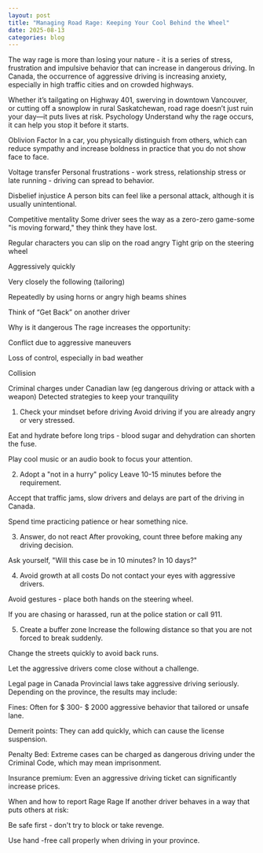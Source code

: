 ```yaml
---
layout: post
title: "Managing Road Rage: Keeping Your Cool Behind the Wheel"
date: 2025-08-13
categories: blog
---
```


The way rage is more than losing your nature - it is a series of stress, frustration and impulsive behavior that can increase in dangerous driving. In Canada, the occurrence of aggressive driving is increasing anxiety, especially in high traffic cities and on crowded highways.

Whether it’s tailgating on Highway 401, swerving in downtown Vancouver, or cutting off a snowplow in rural Saskatchewan, road rage doesn’t just ruin your day—it puts lives at risk.
Psychology
Understand why the rage occurs, it can help you stop it before it starts.

Oblivion Factor
In a car, you physically distinguish from others, which can reduce sympathy and increase boldness in practice that you do not show face to face.

Voltage transfer
Personal frustrations - work stress, relationship stress or late running - driving can spread to behavior.

Disbelief injustice
A person bits can feel like a personal attack, although it is usually unintentional.

Competitive mentality
Some driver sees the way as a zero-zero game-some "is moving forward," they think they have lost.

Regular characters you can slip on the road angry
Tight grip on the steering wheel

Aggressively quickly

Very closely the following (tailoring)

Repeatedly by using horns or angry high beams shines

Think of “Get Back” on another driver

Why is it dangerous
The rage increases the opportunity:

Conflict due to aggressive maneuvers

Loss of control, especially in bad weather

Collision

Criminal charges under Canadian law (eg dangerous driving or attack with a weapon)
Detected strategies to keep your tranquility
1. Check your mindset before driving
Avoid driving if you are already angry or very stressed.

Eat and hydrate before long trips - blood sugar and dehydration can shorten the fuse.

Play cool music or an audio book to focus your attention.

2. Adopt a "not in a hurry" policy
Leave 10-15 minutes before the requirement.

Accept that traffic jams, slow drivers and delays are part of the driving in Canada.

Spend time practicing patience or hear something nice.

3. Answer, do not react
After provoking, count three before making any driving decision.

Ask yourself, "Will this case be in 10 minutes? In 10 days?"

4. Avoid growth at all costs
Do not contact your eyes with aggressive drivers.

Avoid gestures - place both hands on the steering wheel.

If you are chasing or harassed, run at the police station or call 911.

5. Create a buffer zone
Increase the following distance so that you are not forced to break suddenly.

Change the streets quickly to avoid back runs.

Let the aggressive drivers come close without a challenge.

Legal page in Canada
Provincial laws take aggressive driving seriously. Depending on the province, the results may include:

Fines: Often for $ 300- $ 2000 aggressive behavior that tailored or unsafe lane.

Demerit points: They can add quickly, which can cause the license suspension.

Penalty Bed: Extreme cases can be charged as dangerous driving under the Criminal Code, which may mean imprisonment.

Insurance premium: Even an aggressive driving ticket can significantly increase prices.

When and how to report Rage Rage
If another driver behaves in a way that puts others at risk:

Be safe first - don't try to block or take revenge.

Use hand -free call properly when driving in your province.